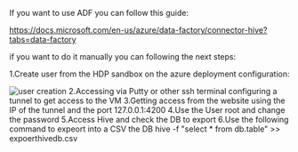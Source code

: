 

If you want to use ADF you can follow this guide:

https://docs.microsoft.com/en-us/azure/data-factory/connector-hive?tabs=data-factory

if you want to do it manually you can following the next steps:

1.Create user from the HDP sandbox on the azure deployment configuration:

![user creation]()
2.Accessing via Putty or other ssh terminal configuring a tunnel to get access to the VM
3.Getting access from the website using the IP of the tunnel and the port 127.0.0.1:4200
4.Use the User root and change the password
5.Access Hive and check the DB to export
6.Use the following command to expeort into a CSV the DB
 hive -f "select * from db.table" >> expoerthivedb.csv





